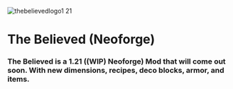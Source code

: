
![thebelievedlogo1 21](https://github.com/user-attachments/assets/d160928a-7c71-43ae-ab32-5146742a4482)

# The Believed (Neoforge)

### The Believed is a 1.21 ((WIP) Neoforge) Mod that will come out soon. With new dimensions, recipes, deco blocks, armor, and items.
